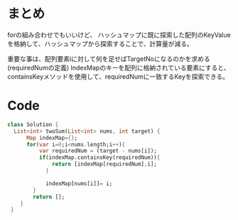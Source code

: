 # まとめ
forの組み合わせでもいいけど、
ハッシュマップに既に探索した配列のKeyValueを格納して、ハッシュマップから探索することで、計算量が減る。

重要な事は、配列要素iに対して何を足せばTargetNoになるのかを求める(requiredNumの定義)
IndexMapのキーを配列に格納されている要素にすると、containsKeyメソッドを使用して、requiredNumに一致するKeyを探索できる。

# Code

```dart
class Solution {
  List<int> twoSum(List<int> nums, int target) {
      Map indexMap={};
      for(var i=0;i<nums.length;i++){
          var requiredNum = (target - nums[i]);
          if(indexMap.containsKey(requiredNum)){
              return [indexMap[requiredNum],i];
            }

            indexMap[nums[i]]= i;
        }
        return [];
    }
 }
```
